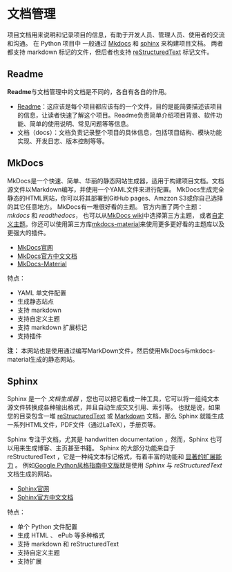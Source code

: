 # 文档管理

项目文档用来说明和记录项目的信息，有助于开发人员、管理人员、使用者的交流和沟通。
在 Python 项目中 一般通过 [Mkdocs](https://www.mkdocs.org/) 和 [sphinx](https://www.sphinx-doc.org/en/master/) 来构建项目文档。
两者都支持 markdown 标记的文件，但后者也支持 [reStructuredText](https://docutils.sourceforge.io/rst.html) 标记文件。

## Readme

**Readme**与文档管理中的文档是不同的，各自有各自的作用。

- [Readme](../project_structure/#readme)：这应该是每个项目都应该有的一个文件，目的是能简要描述该项目的信息，让读者快速了解这个项目。Readme负责简单介绍项目背景、软件功能、简单的使用说明、常见问题等等信息。
- 文档（docs）：文档负责记录整个项目的具体信息，包括项目结构、模块功能实现、开发日志、版本控制等等。


## MkDocs

MkDocs是一个快速、简单、华丽的静态网站生成器，适用于构建项目文档。文档源文件以Markdown编写，并使用一个YAML文件来进行配置。 MkDocs生成完全静态的HTML网站，你可以将其部署到GitHub pages、Amzzon S3或你自己选择的其它任意地方。
MkDocs有一堆很好看的主题。 官方内置了两个主题： _mkdocs_ 和 _readthedocs_， 也可以从[MkDocs wiki](https://github.com/mkdocs/mkdocs/wiki/MkDocs-Themes)中选择第三方主题， 或者[自定义主题](https://mkdocs.zimoapps.com/user-guide/custom-themes/)。你还可以使用第三方库[mkdocs-material](https://squidfunk.github.io/mkdocs-material/)来使用更多更好看的主题库以及更强大的插件。

- [MkDocs官网](https://www.mkdocs.org/)
- [MkDocs官方中文文档](https://mkdocs.zimoapps.com/)
- [MkDocs-Material](https://squidfunk.github.io/mkdocs-material/)

特点：

- YAML 单文件配置
- 生成静态站点
- 支持 markdown
- 支持自定义主题
- 支持 markdown 扩展标记
- 支持插件

**注：** 本网站也是使用通过编写MarkDown文件，然后使用MkDocs与mkdocs-material生成的静态网站。

## Sphinx

Sphinx 是一个  _文档生成器_  ，您也可以把它看成一种工具，它可以将一组纯文本源文件转换成各种输出格式，并且自动生成交叉引用、索引等。
也就是说，如果您的目录包含一堆  [reStructuredText](https://www.sphinx-doc.org/zh_CN/master/usage/restructuredtext/index.html)  或  [Markdown](https://www.sphinx-doc.org/zh_CN/master/usage/markdown.html)  文档，那么 Sphinx 就能生成一系列HTML文件，PDF文件（通过LaTeX），手册页等。

Sphinx 专注于文档，尤其是 handwritten documentation ，然而，Sphinx 也可以用来生成博客、主页甚至书籍。
Sphinx 的大部分功能来自于 reStructuredText ，它是一种纯文本标记格式，有着丰富的功能和 [显著的扩展能力](https://www.sphinx-doc.org/zh_CN/master/development/index.html) 。
例如[Google Python风格指南中文版](https://zh-google-styleguide.readthedocs.io/en/latest/google-python-styleguide/contents/)就是使用 _Sphinx_ 与 _reStructuredText_ 文档生成的网站。

- [Sphinx官网](https://www.sphinx-doc.org/en/master/)
- [Sphinx官方中文文档](https://www.sphinx-doc.org/zh_CN/master/usage/index.html)

特点：

- 单个 Python 文件配置
- 生成 HTML 、 ePub 等多种格式
- 支持 markdown 和 reStructuredText
- 支持自定义主题
- 支持扩展




